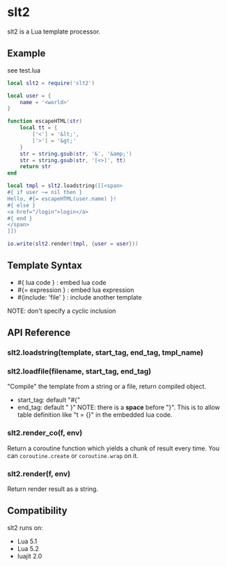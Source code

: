 # slt2

slt2 is a Lua template processor.

## Example

see test.lua

```lua
local slt2 = require('slt2')

local user = {
	name = '<world>'
}

function escapeHTML(str)
	local tt = {
		['<'] = '&lt;',
		['>'] = '&gt;'
	}
	str = string.gsub(str, '&', '&amp;')
	str = string.gsub(str, '[<>]', tt)
	return str
end

local tmpl = slt2.loadstring([[<span>
#{ if user ~= nil then }
Hello, #{= escapeHTML(user.name) }!
#{ else }
<a href="/login">login</a>
#{ end }
</span>
]])

io.write(slt2.render(tmpl, {user = user}))
```

## Template Syntax

* #{ lua code } : embed lua code
* #{= expression } : embed lua expression
* #{include: 'file' } : include another template

NOTE: don't specify a cyclic inclusion

## API Reference

### slt2.loadstring(template, start\_tag, end\_tag, tmpl\_name)
### slt2.loadfile(filename, start\_tag, end\_tag)

"Compile" the template from a string or a file, return compiled object.

* start_tag: default "#{"
* end_tag: default " }" NOTE: there is a **space** before "}". This is to allow table definition like "t = {}" in the embedded lua code.

### slt2.render\_co(f, env)

Return a coroutine function which yields a chunk of result every time. You can `coroutine.create` or `coroutine.wrap` on it.

### slt2.render(f, env)

Return render result as a string.

## Compatibility

slt2 runs on:

* Lua 5.1
* Lua 5.2
* luajit 2.0
